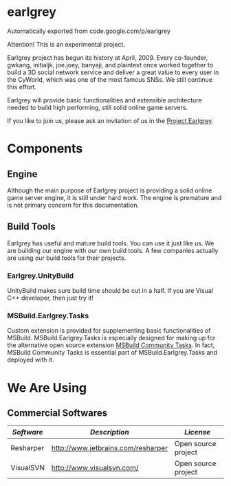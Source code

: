 # earlgrey
Automatically exported from code.google.com/p/earlgrey

Attention! This is an experimental project.

Earlgrey project has begun its history at April, 2009. Every co-founder, gwkang, initialjk, joe.joey, banyaji, and plaintext once worked together to build a 3D social network service and deliver a great value to every user in the CyWorld, which was one of the most famous SNSs. We still continue this effort. 

Earlgrey will provide basic functionalities and extensible architecture needed to build high performing, still solid online game servers. 

If you like to join us, please ask an invitation of us in the <a href="http://groups.google.com/group/project-earlgrey">Project Earlgrey</a>.

# Components
## Engine
Although the main purpose of Earlgrey project is providing a solid online game server engine, it is still under hard work. The engine is premature and is not primary concern for this documentation.

## Build Tools
Earlgrey has useful and mature build tools. You can use it just like us. We are building our engine with our own build tools. A few companies actually are using our build tools for their projects.

### Earlgrey.UnityBuild
UnityBuild makes sure build time should be cut in a half. If you are Visual C++ developer, then just try it!

### MSBuild.Earlgrey.Tasks
Custom extension is provided for supplementing basic functionalities of MSBuild. MSBuild.Earlgrey.Tasks is especially designed for making up for the alternative open source extension [MSBuild Community Tasks](http://msbuildtasks.tigris.org/). In fact, MSBuild Community Tasks is essential part of MSBuild.Earlgrey.Tasks and deployed with it.


# We Are Using
## Commercial Softwares

| *Software* | *Description* | *License* |
-------------|-------------|-------------|
| Resharper | http://www.jetbrains.com/resharper | Open source project |
| VisualSVN | http://www.visualsvn.com/ | Open source project |


